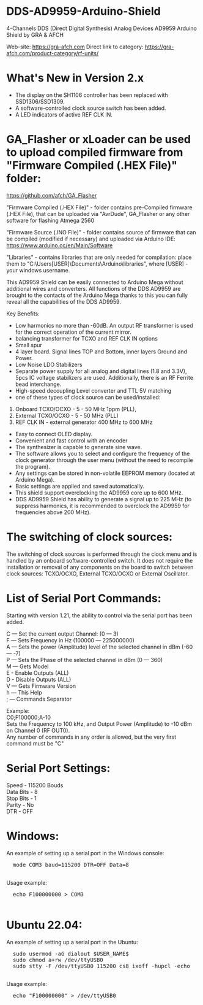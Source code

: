 # DDS-AD9959-Arduino-Shield
4-Channels DDS (Direct Digital Synthesis) Analog Devices AD9959 Arduino Shield by GRA &amp; AFCH

Web-site: https://gra-afch.com
Direct link to category:  https://gra-afch.com/product-category/rf-units/

# What's New in Version 2.х
* The display on the SH1106 controller has been replaced with SSD1306/SSD1309.
* A software-controlled clock source switch has been added.
* A LED indicators of active REF CLK IN.

# GA_Flasher or xLoader can be used to upload compiled firmware from "Firmware Compiled (.HEX File)" folder:   
https://github.com/afch/GA_Flasher

"Firmware Compiled (.HEX File)" - folder contains pre-Compiled firmware (.HEX File), that can be uploaded via "AvrDude", GA_Flasher or any other software for flashing Atmega 2560

"Firmware Source (.INO File)" - folder contains source of firmware that can be compiled (modified if necessary) and uploaded via Arduino IDE: https://www.arduino.cc/en/Main/Software

"Libraries" - contains libraries that are only needed for compilation: place them to "C:\Users\[USER]\Documents\Arduino\libraries", where [USER] - your windows username.

This AD9959 Shield can be easily connected to Arduino Mega without additional wires and converters. All functions of the DDS AD9959 are brought to the contacts of the Arduino Mega thanks to this you can fully reveal all the capabilities of the DDS AD9959.

Key Benefits:

* Low harmonics no more than -60dB. An output RF transformer is used for the correct operation of the current mirror.
* balancing transformer for TCXO and REF CLK IN options
* Small spur
* 4 layer board. Signal lines TOP and Bottom, inner layers Ground and Power.
* Low Noise LDO Stabilizers
* Separate power supply for all analog and digital lines (1.8 and 3.3V), 5pcs IC voltage stabilizers are used. Additionally, there is an RF Ferrite bead interchange.
* High-speed decoupling Level converter and TTL 5V matching
* one of these types of clock source can be used/installed:

1. Onboard TCXO/OCXO - 5 - 50 MHz 1ppm (PLL),
2. External TCXO/OCXO - 5 - 50 MHz (PLL) 
3. REF CLK IN - external generator 400 MHz to 600 MHz

* Easy to connect OLED display.
* Convenient and fast control with an encoder
* The synthesizer is capable to generate sine wave.
* The software allows you to select and configure the frequency of the clock generator through the user menu (without the need to recompile the program).
* Any settings can be stored in non-volatile EEPROM memory (located at Arduino Mega).
* Basic settings are applied and saved automatically.
* This shield support overclocking the AD9959 core up to 600 MHz.
* DDS AD9959 Shield has ability to generate a signal up to 225 MHz (to suppress harmonics, it is recommended to overclock the AD9959 for frequencies above 200 MHz).

# The switching of clock sources:
The switching of clock sources is performed through the clock menu and is handled by an onboard software-controlled switch. It does not require the installation or removal of any components on the board to switch between clock sources: TCXO/OCXO, External TCXO/OCXO or External Oscillator.

# List of Serial Port Commands:
Starting with version 1.21, the ability to control via the serial port has been added.

  C — Set the current output Channel: (0 — 3)  
  F — Sets Frequency in Hz (100000 — 225000000)  
  A — Sets the power (Amplitude) level of the selected channel in dBm (-60 — -7)  
  P — Sets the Phase of the selected channel in dBm (0 — 360)  
  M — Gets Model  
  E - Enable Outputs (ALL)  
  D - Disable Outputs (ALL)  
  V — Gets Firmware Version  
  h — This Help  
  ; — Commands Separator  
  
  Example:  
  C0;F100000;A-10  
  Sets the Frequency to 100 kHz, and Output Power (Amplitude) to -10 dBm on Channel 0 (RF OUT0).  
  Any number of commands in any order is allowed, but the very first command must be "C"  

# Serial Port Settings:

  Speed - 115200 Bouds  
  Data Bits - 8  
  Stop Bits - 1  
  Parity - No  
  DTR - OFF  
# Windows:

An example of setting up a serial port in the Windows console:
  <pre>
  mode COM3 baud=115200 DTR=OFF Data=8
  </pre>
  
Usage example:
  <pre>
  echo F100000000 > COM3
  </pre>
# Ubuntu 22.04:

An example of setting up a serial port in the Ubuntu:
  <pre>
  sudo usermod -aG dialout $USER_NAME$
  sudo chmod a+rw /dev/ttyUSB0
  sudo stty -F /dev/ttyUSB0 115200 cs8 ixoff -hupcl -echo
  </pre>
  
Usage example:
  <pre>
  echo "F100000000" > /dev/ttyUSB0
  </pre>
